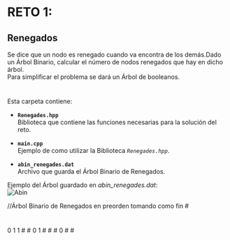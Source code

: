 # RETO 1:
## Renegados  
Se dice que un nodo es renegado cuando va encontra de los demás.Dado un Árbol Binario, calcular el número de nodos renegados que hay en dicho árbol.  
Para simplificar el problema se dará un Árbol de booleanos.
#  
Esta carpeta contiene:  

  * **`Renegades.hpp`**  
      Biblioteca que contiene las funciones necesarias para la solución del reto.  
      
  * **`main.cpp`**  
      Ejemplo de como utilizar la Biblioteca *`Renegades.hpp`*. 
        
  * **`abin_renegades.dat`**  
      Archivo que guarda el Árbol Binario de Renegados.  
      
Ejemplo del Árbol guardado en *abin_renegades.dat*:      
![Abin](http://img.fenixzone.net/i/5QPmsR1.jpeg)

//Árbol Binario de Renegados en preorden tomando como fin #
#  
0 1 1 # # 0 1 # # # 0 # # 
